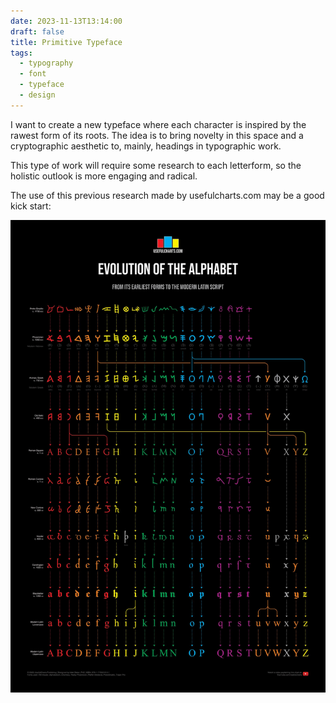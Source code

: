 ```yaml
---
date: 2023-11-13T13:14:00
draft: false
title: Primitive Typeface
tags:
  - typography
  - font
  - typeface
  - design
---
```

I want to create a new typeface where each character is inspired by the rawest form of its roots. The idea is to bring novelty in this space and a cryptographic aesthetic to, mainly, headings in typographic work.

This type of work will require some research to each letterform, so the holistic outlook is more engaging and radical.

The use of this previous research made by usefulcharts.com may be a good kick start:

![Black poster with the branding on top and then the rest of the content is a huge, multicolor diagram that details, visually, the evolution of each character of the alphabet, from proto-Sinaitic to modern Roman](../attachment/image/primitive_typeface-1699795204428.jpeg)
